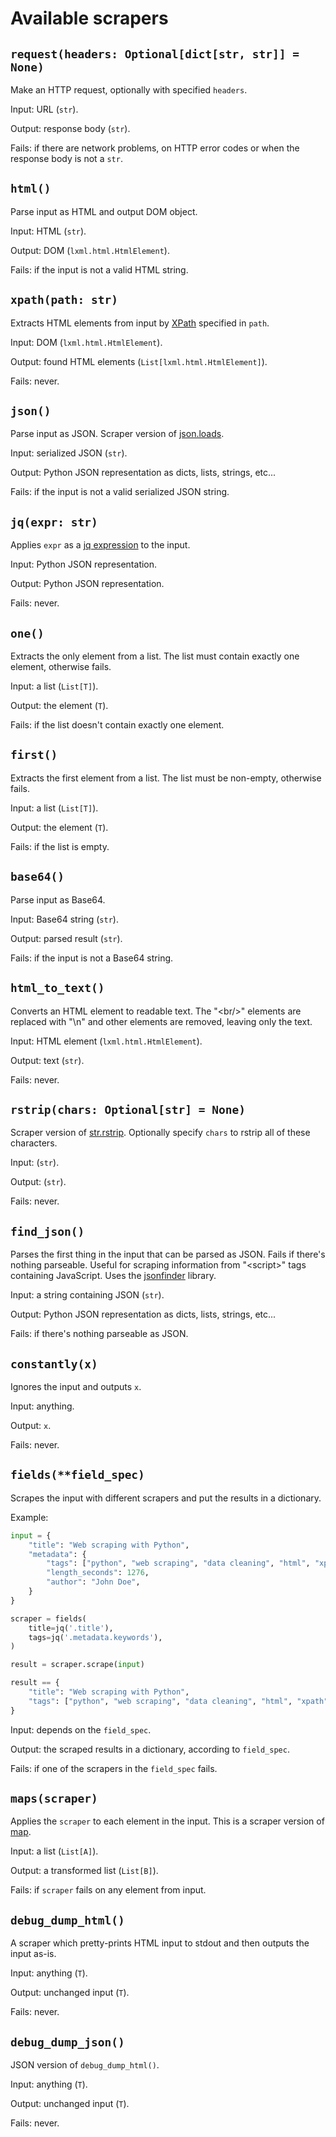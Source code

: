 # Available scrapers


## `request(headers: Optional[dict[str, str]] = None)`

Make an HTTP request, optionally with specified `headers`.

Input: URL (`str`).

Output: response body (`str`).

Fails: if there are network problems, on HTTP error codes or when the response
body is not a `str`.


## `html()`

Parse input as HTML and output DOM object.

Input: HTML (`str`).

Output: DOM (`lxml.html.HtmlElement`).

Fails: if the input is not a valid HTML string.


## `xpath(path: str)`

Extracts HTML elements from input by [XPath](https://devhints.io/xpath)
specified in `path`.

Input: DOM (`lxml.html.HtmlElement`).

Output: found HTML elements (`List[lxml.html.HtmlElement]`).

Fails: never.


## `json()`

Parse input as JSON. Scraper version of [json.loads](https://docs.python.org/3/library/json.html#json.loads).

Input: serialized JSON (`str`).

Output: Python JSON representation as dicts, lists, strings, etc...

Fails: if the input is not a valid serialized JSON string.


## `jq(expr: str)`

Applies `expr` as a [jq expression](https://stedolan.github.io/jq/manual/) to
the input.

Input: Python JSON representation.

Output: Python JSON representation.

Fails: never.


## `one()`

Extracts the only element from a list. The list must contain exactly one
element, otherwise fails.

Input: a list (`List[T]`).

Output: the element (`T`).

Fails: if the list doesn't contain exactly one element.


## `first()`

Extracts the first element from a list. The list must be non-empty, otherwise
fails.

Input: a list (`List[T]`).

Output: the element (`T`).

Fails: if the list is empty.


## `base64()`

Parse input as Base64.

Input: Base64 string (`str`).

Output: parsed result (`str`).

Fails: if the input is not a Base64 string.


## `html_to_text()`

Converts an HTML element to readable text. The "&lt;br/&gt;" elements are
replaced with "\n" and other elements are removed, leaving only the text.

Input: HTML element (`lxml.html.HtmlElement`).

Output: text (`str`).

Fails: never.


## `rstrip(chars: Optional[str] = None)`

Scraper version of [str.rstrip](https://docs.python.org/3/library/stdtypes.html#str.rstrip).
Optionally specify `chars` to rstrip all of these characters.

Input: (`str`).

Output: (`str`).

Fails: never.


## `find_json()`

Parses the first thing in the input that can be parsed as JSON. Fails if there's
nothing parseable. Useful for scraping information from "&lt;script&gt;" tags
containing JavaScript. Uses the [jsonfinder](https://pypi.org/project/jsonfinder/)
library.

Input: a string containing JSON (`str`).

Output: Python JSON representation as dicts, lists, strings, etc...

Fails: if there's nothing parseable as JSON.


## `constantly(x)`

Ignores the input and outputs `x`.

Input: anything.

Output: `x`.

Fails: never.


## `fields(**field_spec)`

Scrapes the input with different scrapers and put the results in a
dictionary.

Example:

```python
input = {
    "title": "Web scraping with Python",
    "metadata": {
        "tags": ["python", "web scraping", "data cleaning", "html", "xpath"],
        "length_seconds": 1276,
        "author": "John Doe",
    }
}

scraper = fields(
    title=jq('.title'),
    tags=jq('.metadata.keywords'),
)

result = scraper.scrape(input)
```
```python
result == {
    "title": "Web scraping with Python",
    "tags": ["python", "web scraping", "data cleaning", "html", "xpath"]
}
```

Input: depends on the `field_spec`.

Output: the scraped results in a dictionary, according to `field_spec`.

Fails: if one of the scrapers in the `field_spec` fails.


## `maps(scraper)`

Applies the `scraper` to each element in the input. This is a scraper version of
[map](https://docs.python.org/3/library/functions.html#map).

Input: a list (`List[A]`).

Output: a transformed list (`List[B]`).

Fails: if `scraper` fails on any element from input.


## `debug_dump_html()`

A scraper which pretty-prints HTML input to stdout and then outputs the input
as-is.

Input: anything (`T`).

Output: unchanged input (`T`).

Fails: never.


## `debug_dump_json()`

JSON version of `debug_dump_html()`.

Input: anything (`T`).

Output: unchanged input (`T`).

Fails: never.